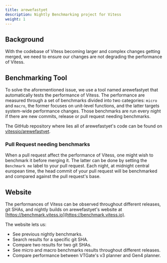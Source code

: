 ```yaml
---
title: arewefastyet
description: Nightly Benchmarking project for Vitess
weight: 1
---
```


## Background

With the codebase of Vitess becoming larger and complex changes getting merged, we need to ensure our changes are not degrading the performance of Vitess.

## Benchmarking Tool

To solve the aforementioned issue, we use a tool named arewefastyet that automatically tests the performance of Vitess. The performance are measured through a set of benchmarks divided into two categories: `micro` and `macro`, the former focuses on unit-level functions, and the latter targets system-wide performance changes. Those benchmarks are run every night if there are new commits, release or pull request needing benchmarks.   

The GitHub repository where lies all of arewefastyet's code can be found on [vitessio/arewefastyet](https://github.com/vitessio/arewefastyet).

### Pull Request needing benchmarks

When a pull request affect the performance of Vitess, one might wish to benchmark it before merging it. The latter can be done by setting the `Benchmark me` label to your pull request. Each night, at midnight central european time, the head commit of your pull request will be benchmarked and compared against the pull request's base.

## Website

The performances of Vitess can be observed throughout different releases, git SHAs, and nightly builds on arewefastyet's website at [https://benchmark.vitess.io](https://benchmark.vitess.io).

The website lets us:

* See previous nightly benchmarks.
* Search results for a specific git SHA.
* Compare two results for two git SHAs.
* See micro and macro benchmarks results throughout different releases.
* Compare performance between VTGate's v3 planner and Gen4 planner.
